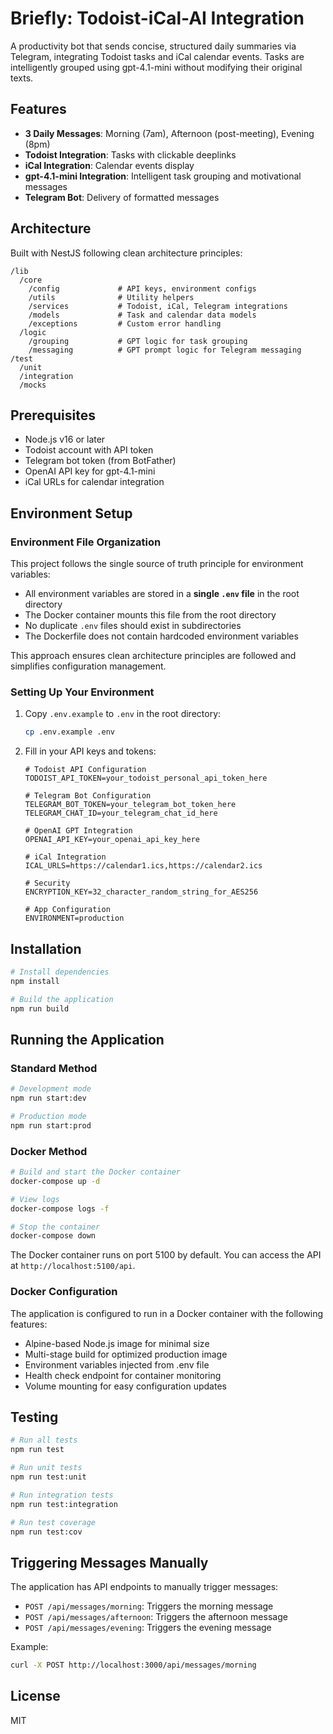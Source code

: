 # Briefly: Todoist-iCal-AI Integration

A productivity bot that sends concise, structured daily summaries via Telegram, integrating Todoist tasks and iCal calendar events. Tasks are intelligently grouped using gpt-4.1-mini without modifying their original texts.

## Features

- **3 Daily Messages**: Morning (7am), Afternoon (post-meeting), Evening (8pm)
- **Todoist Integration**: Tasks with clickable deeplinks
- **iCal Integration**: Calendar events display
- **gpt-4.1-mini Integration**: Intelligent task grouping and motivational messages
- **Telegram Bot**: Delivery of formatted messages

## Architecture

Built with NestJS following clean architecture principles:

```
/lib
  /core
    /config             # API keys, environment configs
    /utils              # Utility helpers
    /services           # Todoist, iCal, Telegram integrations
    /models             # Task and calendar data models
    /exceptions         # Custom error handling
  /logic
    /grouping           # GPT logic for task grouping
    /messaging          # GPT prompt logic for Telegram messaging
/test
  /unit
  /integration
  /mocks
```

## Prerequisites

- Node.js v16 or later
- Todoist account with API token
- Telegram bot token (from BotFather)
- OpenAI API key for gpt-4.1-mini
- iCal URLs for calendar integration

## Environment Setup

### Environment File Organization

This project follows the single source of truth principle for environment variables:

- All environment variables are stored in a **single `.env` file** in the root directory
- The Docker container mounts this file from the root directory
- No duplicate `.env` files should exist in subdirectories
- The Dockerfile does not contain hardcoded environment variables

This approach ensures clean architecture principles are followed and simplifies configuration management.

### Setting Up Your Environment

1. Copy `.env.example` to `.env` in the root directory:
   ```bash
   cp .env.example .env
   ```

2. Fill in your API keys and tokens:
   ```
   # Todoist API Configuration
   TODOIST_API_TOKEN=your_todoist_personal_api_token_here

   # Telegram Bot Configuration
   TELEGRAM_BOT_TOKEN=your_telegram_bot_token_here
   TELEGRAM_CHAT_ID=your_telegram_chat_id_here

   # OpenAI GPT Integration
   OPENAI_API_KEY=your_openai_api_key_here

   # iCal Integration
   ICAL_URLS=https://calendar1.ics,https://calendar2.ics

   # Security
   ENCRYPTION_KEY=32_character_random_string_for_AES256

   # App Configuration
   ENVIRONMENT=production
   ```

## Installation

```bash
# Install dependencies
npm install

# Build the application
npm run build
```

## Running the Application

### Standard Method

```bash
# Development mode
npm run start:dev

# Production mode
npm run start:prod
```

### Docker Method

```bash
# Build and start the Docker container
docker-compose up -d

# View logs
docker-compose logs -f

# Stop the container
docker-compose down
```

The Docker container runs on port 5100 by default. You can access the API at `http://localhost:5100/api`.

### Docker Configuration

The application is configured to run in a Docker container with the following features:

- Alpine-based Node.js image for minimal size
- Multi-stage build for optimized production image
- Environment variables injected from .env file
- Health check endpoint for container monitoring
- Volume mounting for easy configuration updates

## Testing

```bash
# Run all tests
npm run test

# Run unit tests
npm run test:unit

# Run integration tests
npm run test:integration

# Run test coverage
npm run test:cov
```

## Triggering Messages Manually

The application has API endpoints to manually trigger messages:

- `POST /api/messages/morning`: Triggers the morning message
- `POST /api/messages/afternoon`: Triggers the afternoon message
- `POST /api/messages/evening`: Triggers the evening message

Example:
```bash
curl -X POST http://localhost:3000/api/messages/morning
```

## License

MIT
